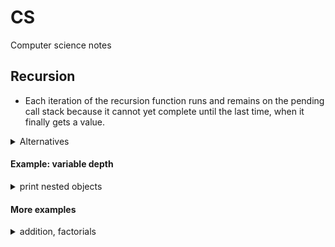 # CS
Computer science notes

## Recursion
- Each iteration of the recursion function runs and remains on the pending call stack because it cannot yet complete until the last time, when it finally gets a value.

<details>
<summary>Alternatives</summary>

  #### hard coded
  - for small, known number of times 

  #### for loops
  - good for set number of times
  - great for arrays and objects

  #### while loops
  - good for unknown number of times

</details>

#### Example: variable depth

<details><summary>print nested objects</summary>

```js
  // showing object depth
  let animals = {
    dog: {
      labrador: {
        american: 'http://dogpics.com/7423.png',
        english: 'http://dogpics.com/5274.png'
      }, 
      akita: {
        japanese: 'http://dogpics.com/3486.png',
        american: 'http://dogpics.com/4843.png'
      },
      poodle: {
        standard: {
          french: 'http://dogpics.com/8484.png',
          barbone: 'http://dogpics.com/1268.png'
        },
        miniature: 'http://dogpics.com/1350.png',
        toy: 'http://dogpics.com/884.png'
      }
    },
    cat: 'http://grumpycat.com/mrGrumpy.png'
  }

  function printObj(obj, count = 0) {
    for (let prop in obj) {
      if (typeof obj[prop] === 'object') {
        console.log('---'.repeat(count), prop + ':');
        printObj(obj[prop], count + 1);
      }
      else console.log('---'.repeat(count), prop + ':', obj[prop]);
    }
  }
  printObj(animals);
```
</details>


#### More examples

<details><summary>addition, factorials</summary>
  
  ```js

    // addition
    function addAllThings(n) {
      if (n === 1) {
        console.log('done');
        return ;
      }
      else {
        console.log('n', n);
        return n + addAllThings(n - 1);
      }
    }
    addAllThings(4);


    // factorials
    function fac(n) {
      if (n === 1) return 1;
      else return n * fac(n - 1);
    }

    fac(4); // 24

  ```

</details>

